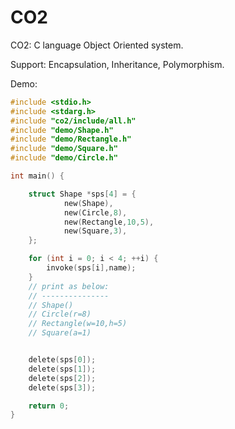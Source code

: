 # CO2
CO2: C language Object Oriented system.

Support:  Encapsulation, Inheritance, Polymorphism.

Demo:
```C
#include <stdio.h>
#include <stdarg.h>
#include "co2/include/all.h"
#include "demo/Shape.h"
#include "demo/Rectangle.h"
#include "demo/Square.h"
#include "demo/Circle.h"

int main() {

    struct Shape *sps[4] = {
            new(Shape),
            new(Circle,8),
            new(Rectangle,10,5),
            new(Square,3),
    };

    for (int i = 0; i < 4; ++i) {
        invoke(sps[i],name);
    }
    // print as below:
    // ---------------
    // Shape()
    // Circle(r=8)
    // Rectangle(w=10,h=5)
    // Square(a=1)


    delete(sps[0]);
    delete(sps[1]);
    delete(sps[2]);
    delete(sps[3]);

    return 0;
}
```
